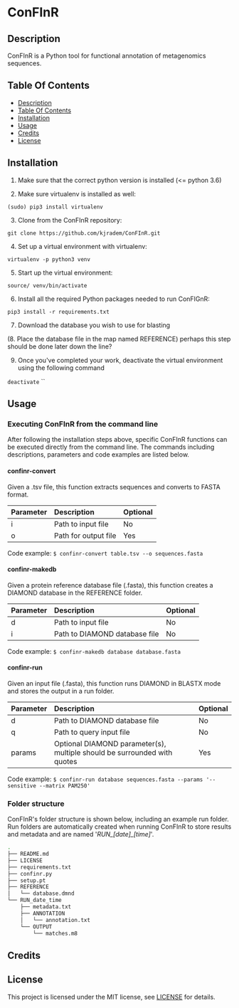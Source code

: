 # ConFInR

## Description
ConFInR is a Python tool for functional annotation of metagenomics sequences.

## Table Of Contents
* [Description](https://github.com/kjradem/ConFInR/blob/master/README.md#description)
* [Table Of Contents](https://github.com/kjradem/ConFInR/blob/master/README.md#table-of-contents)
* [Installation](https://github.com/kjradem/ConFInR/blob/master/README.md#installation)
* [Usage](https://github.com/kjradem/ConFInR/blob/master/README.md#usage)
* [Credits](https://github.com/kjradem/ConFInR/blob/master/README.md#credits)
* [License](https://github.com/kjradem/ConFInR/blob/master/LICENSE)

## Installation
1. Make sure that the correct python version is installed (<= python 3.6)

2. Make sure virtualenv is installed as well:

`(sudo) pip3 install virtualenv`

3. Clone from the ConFInR repository:

`git clone https://github.com/kjradem/ConFInR.git`

4. Set up a virtual environment with virtualenv:

`virtualenv -p python3 venv`

5. Start up the virtual environment:

`source/ venv/bin/activate`

6. Install all the required Python packages needed to run ConFIGnR:

`pip3 install -r requirements.txt` 

7. Download the database you wish to use for blasting 

(8. Place the database file in the map named REFERENCE) perhaps this step should be done later down the line? 

9. Once you've completed your work, deactivate the virtual environment using the following command

`deactivate`
``
## Usage

### Executing ConFInR from the command line
After following the installation steps above, specific ConFInR functions can be executed directly from the command line. The commands including descriptions, parameters and code examples are listed below.

#### confinr-convert
Given a .tsv file, this function extracts sequences and converts to FASTA format.

| Parameter | Description           | Optional |
| :-------- | :-------------------- | :------- |
| i         | Path to input file    | No       |
| o         | Path for output file  | Yes      |

Code example: ```$ confinr-convert table.tsv --o sequences.fasta```

#### confinr-makedb
Given a protein reference database file (.fasta), this function creates a DIAMOND database in the REFERENCE folder. 

| Parameter | Description                   | Optional |
| :-------- | :---------------------------- | :------- |
| d         | Path to input file            | No       |
| i         | Path to DIAMOND database file | No       |

Code example: ```$ confinr-makedb database database.fasta```

#### confinr-run
Given an input file (.fasta), this function runs DIAMOND in BLASTX mode and stores the output in a run folder.

| Parameter | Description                                                              | Optional |
| :-------- | :----------------------------------------------------------------------- | :------- |
| d         | Path to DIAMOND database file                                            | No       | 
| q         | Path to query input file                                                 | No       |
| params    | Optional DIAMOND parameter(s), multiple should be surrounded with quotes | Yes      |

Code example: ```$ confinr-run database sequences.fasta --params '--sensitive --matrix PAM250'```

### Folder structure
ConFInR's folder structure is shown below, including an example run folder. Run folders are automatically created when running ConFInR to store results and metadata and are named '_RUN\_[date]\_[time]_'.
```bash
.
├── README.md
├── LICENSE
├── requirements.txt
├── confinr.py
├── setup.pt
├── REFERENCE
│   └── database.dmnd
└── RUN_date_time
    ├── metadata.txt
    ├── ANNOTATION
    │   └── annotation.txt
    └── OUTPUT
        └── matches.m8
```

## Credits

## License
This project is licensed under the MIT license, see [LICENSE](https://github.com/kjradem/ConFInR/blob/master/LICENSE) for details.

